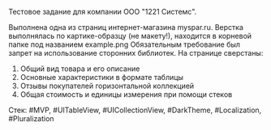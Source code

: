 Тестовое задание для компании ООО "1221 Системс".

Выполнена одна из страниц интернет-магазина myspar.ru. Верстка выполнялась по картике-образцу (не макету!), находится в корневой папке под названием example.png
Обязательным требование был запрет на использование сторонних библиотек.
На странице сверстаны:
1. Общий вид товара и его описание
2. Основные характеристики в формате таблицы
3. Отзывы покупателей горизонтальной коллекцией
4. Общая стоимость и единицы измерения при помощи стеков

Стек: #MVP, #UITableView, #UICollectionView, #DarkTheme, #Localization, #Pluralization
